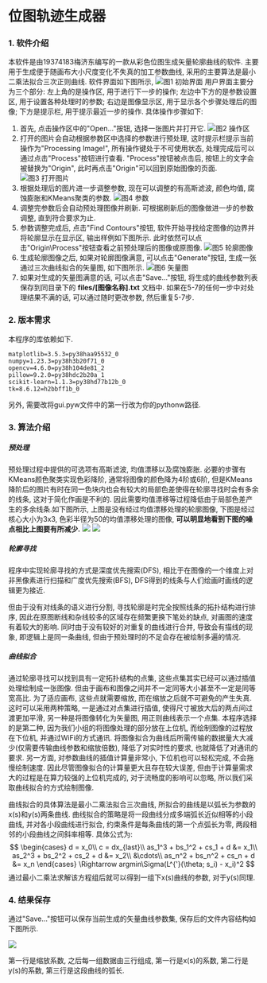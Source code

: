 # 位图轨迹生成器

### 1. 软件介绍
本软件是由19374183梅济东编写的一款从彩色位图生成矢量轮廓曲线的软件. 主要用于生成便于随画布大小尺度变化不失真的加工参数曲线, 采用的主要算法是最小二乘法拟合三次正则曲线. 软件界面如下图所示,
![图1 初始界面](.\jpg\软件截图.jpg "图1 初始界面")
用户界面主要分为三个部分: 左上角的是操作区, 用于进行下一步的操作; 左边中下方的是参数设置区, 用于设置各种处理时的参数; 右边是图像显示区, 用于显示各个步骤处理后的图像; 下方是提示栏, 用于提示最近一步的操作. 具体操作步骤如下:

1. 首先, 点击操作区中的"Open..."按钮, 选择一张图片并打开它.
![图2 操作区](.\jpg\operation.jpg)
2. 打开的图片会自动根据参数区中选择的参数进行预处理, 这时提示栏提示当前操作为"Processing Image!", 所有操作键处于不可使用状态, 处理完成后可以通过点击"Process"按钮进行查看. "Process"按钮被点击后, 按钮上的文字会被替换为"Origin", 此时再点击"Origin"可以回到原始图像的页面.
![图3 打开图片](.\jpg\open.jpg)
3. 根据处理后的图片进一步调整参数, 现在可以调整的有高斯滤波, 颜色均值,  腐蚀膨胀和KMeans聚类的参数.
![图4 参数](.\jpg\parameters.jpg)
4. 调整完参数后会自动预处理图像并刷新. 可根据刷新后的图像做进一步的参数调整, 直到符合要求为止.
5. 参数调整完成后, 点击"Find Contours"按钮, 软件开始寻找给定图像的边界并将轮廓显示在显示区, 输出样例如下图所示. 此时依然可以点击"Origin\Process"按钮查看之前预处理后的图像或原图像.
![图5 轮廓图像](.\jpg\contour.jpg)
6. 生成轮廓图像之后, 如果对轮廓图像满意, 可以点击"Generate"按钮, 生成一张通过三次曲线拟合的矢量图, 如下图所示.
![图6 矢量图](.\jpg\vector.jpg)
7. 如果对生成的矢量图满意的话, 可以点击"Save..."按钮, 将生成的曲线参数列表保存到同目录下的 **files/[图像名称].txt** 文档中. 如果在5-7的任何一步中对处理结果不满的话, 可以通过随时更改参数, 然后重复5-7步.
### 2. 版本需求
本程序的库依赖如下.
```
matplotlib=3.5.3=py38haa95532_0
numpy=1.23.3=py38h3b20f71_0
opencv=4.6.0=py38h104de81_2
pillow=9.2.0=py38hdc2b20a_1
scikit-learn=1.1.3=py38hd77b12b_0
tk=8.6.12=h2bbff1b_0
```
另外, 需要改将gui.pyw文件中的第一行改为你的pythonw路径.
### 3. 算法介绍
##### 预处理
预处理过程中提供的可选项有高斯滤波, 均值漂移以及腐蚀膨胀. 必要的步骤有KMeans颜色聚类实现色彩降阶, 通常将图像的颜色降为4阶或6阶, 但是KMeans降阶后的图片有时在同一色块内也会有较大的局部色差使得在轮廓寻找时会有多余的线条, 这对于简化作画是不利的. 因此需要均值漂移等过程降低由于局部色差产生的多余线条.如下图所示, 上图是没有经过均值漂移处理的轮廓图像, 下图是经过核心大小为3x3, 色彩半径为50的均值漂移处理的图像, **可以明显地看到下图的噪点相比上图要有所减少.**
![](.\jpg\pkq.jpg)
![](.\jpgpkq_with_mst.jpg)

##### 轮廓寻找
程序中实现轮廓寻找的方式是深度优先搜索(DFS), 相比于在图像的一个维度上对非黑像素进行扫描和广度优先搜索(BFS), DFS得到的线条与人们绘画时画线的逻辑更为接近. 

但由于没有对线条的语义进行分割, 寻找轮廓是时完全按照线条的拓扑结构进行排序, 因此在原图断线和杂线较多的区域存在频繁更换下笔处的缺点, 对画图的速度有着较大的影响. 同时由于没有较好的对重复的曲线进行合并, 导致会有描线的现象, 即逻辑上是同一条曲线, 但由于预处理时的不足会存在被绘制多遍的情况.
##### 曲线拟合
通过轮廓寻找可以找到具有一定拓扑结构的点集, 这些点集其实已经可以通过插值处理绘制成一张图像. 但由于画布和图像之间并不一定同等大小甚至不一定是同等宽高比. 为了适应画布, 这些点就需要缩放, 而在缩放之后就不可避免的产生失真. 这时可以采用两种策略, 一是通过对点集进行插值, 使得尺寸被放大后的两点间过渡更加平滑, 另一种是将图像转化为矢量图, 用正则曲线表示一个点集. 本程序选择的是第二种, 因为我们小组的将图像处理的部分放在上位机, 而绘制图像的过程放在下位机, 并通过WiFi的方式通讯. 将图像拟合为曲线后所需传输的数据量大大减少(仅需要传输曲线参数和缩放倍数), 降低了对实时性的要求, 也就降低了对通讯的要求. 另一方面, 对参数曲线的插值计算量非常小, 下位机也可以轻松完成, 不会拖慢绘制速度. 因此尽管图像拟合的计算量更大且存在较大误差, 但由于计算量需求大的过程是在算力较强的上位机完成的, 对于流畅度的影响可以忽略, 所以我们采取曲线拟合的方式绘制图像.

曲线拟合的具体算法是最小二乘法拟合三次曲线, 所拟合的曲线是以弧长为参数的x(s)和y(s)两条曲线. 曲线拟合的策略是将一段曲线分成多端弧长近似相等的小段曲线, 并对各小段曲线进行拟合, 约束条件是每条曲线的第一个点弧长为零, 两段相邻的小段曲线之间斜率相等. 具体公式为:
$$
\begin{cases}
d = x_0\\
c = dx_{last}\\
as_1^3 + bs_1^2 + cs_1 + d &= x_1\\
as_2^3 + bs_2^2 + cs_2 + d &= x_2\\
&\cdots\\
as_n^2 + bs_n^2 + cs_n + d &= x_n
\end{cases}
\Rightarrow argmin\Sigma(L^{'}(\theta; s_i) - x_i)^2
$$
通过最小二乘法求解该方程组后就可以得到一组下x(s)曲线的参数, 对于y(s)同理.

### 4. 结果保存

通过"Save..."按钮可以保存当前生成的矢量曲线参数集, 保存后的文件内容结构如下图所示.

![](.\jpg\save.jpg)

第一行是缩放系数, 之后每一组数据由三行组成, 第一行是x(s)的系数, 第二行是y(s)的系数, 第三行是这段曲线的弧长.

